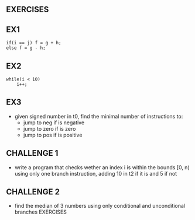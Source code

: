 ## EXERCISES

## EX1
```
if(i == j) f = g + h;
else f = g - h;
```

## EX2
```
while(i < 10)
    i++;
```

## EX3
- given signed number in t0, find the minimal number of instructions to:
    - jump to neg if is negative
    - jump to zero if is zero
    - jump to pos if is positive


## CHALLENGE 1
- write a program that checks wether an index i is within the bounds [0, n) using only one branch instruction, adding 10 in t2 if it is and 5 if not


## CHALLENGE 2
- find the median of 3 numbers using only conditional and unconditional branches EXERCISES
